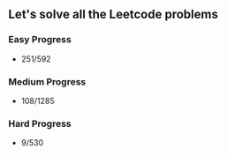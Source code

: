 
## Let's solve all the Leetcode problems

### Easy Progress
* 251/592

### Medium Progress
* 108/1285

### Hard Progress
* 9/530

